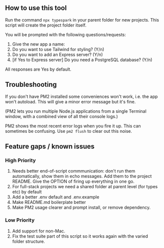 ## How to use this tool

Run the command `npx typespark` in your parent folder for new projects. This script will create the project folder itself.

You will be prompted with the following questions/requests:

1. Give the new app a name:
2. Do you want to use Tailwind for styling? (Y/n)
3. Do you want to add an Express server? (Y/n)
4. [if Yes to Express server] Do you need a PostgreSQL database? (Y/n)

All responses are Yes by default.

## Troubleshooting

If you don't have PM2 installed some conveniences won't work, i.e. the app won't autoload. This will give a minor error message but it's fine.

(PM2 lets you run multiple Node.js applications from a single Terminal window, with a combined view of all their console logs.)

PM2 shows the most recent error logs when you fire it up. This can sometimes be confusing. Use `pm2 flush` to clear out this noise.

## Feature gaps / known issues

### High Priority

1. Needs better end-of-script commmunication: don't run them automatically, show them in echo messages. Add them to the project README. Give the OPTION of firing up everything in one go.
1. For full-stack projects we need a shared folder at parent level (for types etc) by default
1. Add a better .env default and .env.example
1. Make README.md boilerplate better
1. Make PM2 usage clearer and prompt install, or remove dependency.

### Low Priority

1. Add support for non-Mac.
1. Fix the test suite part of this script so it works again with the varied folder structure.
